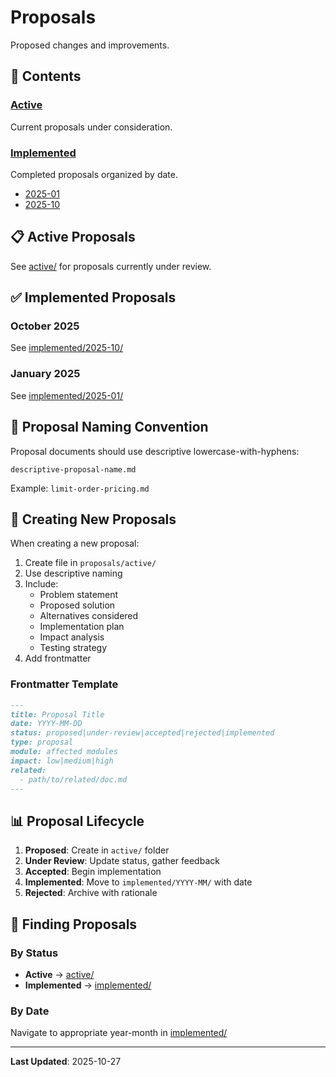 # Proposals

Proposed changes and improvements.

## 📁 Contents

### [Active](active/)
Current proposals under consideration.

### [Implemented](implemented/)
Completed proposals organized by date.
- [2025-01](implemented/2025-01/)
- [2025-10](implemented/2025-10/)

## 📋 Active Proposals

See [active/](active/) for proposals currently under review.

## ✅ Implemented Proposals

### October 2025
See [implemented/2025-10/](implemented/2025-10/)

### January 2025
See [implemented/2025-01/](implemented/2025-01/)

## 📝 Proposal Naming Convention

Proposal documents should use descriptive lowercase-with-hyphens:
```
descriptive-proposal-name.md
```

Example: `limit-order-pricing.md`

## 📝 Creating New Proposals

When creating a new proposal:
1. Create file in `proposals/active/`
2. Use descriptive naming
3. Include:
   - Problem statement
   - Proposed solution
   - Alternatives considered
   - Implementation plan
   - Impact analysis
   - Testing strategy
4. Add frontmatter

### Frontmatter Template
```markdown
---
title: Proposal Title
date: YYYY-MM-DD
status: proposed|under-review|accepted|rejected|implemented
type: proposal
module: affected modules
impact: low|medium|high
related:
  - path/to/related/doc.md
---
```

## 📊 Proposal Lifecycle

1. **Proposed**: Create in `active/` folder
2. **Under Review**: Update status, gather feedback
3. **Accepted**: Begin implementation
4. **Implemented**: Move to `implemented/YYYY-MM/` with date
5. **Rejected**: Archive with rationale

## 🎯 Finding Proposals

### By Status
- **Active** → [active/](active/)
- **Implemented** → [implemented/](implemented/)

### By Date
Navigate to appropriate year-month in [implemented/](implemented/)

---

**Last Updated**: 2025-10-27
